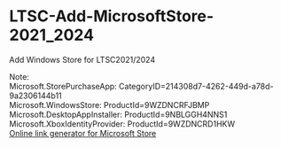 # LTSC-Add-MicrosoftStore-2021_2024
Add Windows Store for LTSC2021/2024

Note:  
Microsoft.StorePurchaseApp: CategoryID=214308d7-4262-449d-a78d-9a2306144b11  
Microsoft.WindowsStore: ProductId=9WZDNCRFJBMP  
Microsoft.DesktopAppInstaller: ProductId=9NBLGGH4NNS1  
Microsoft.XboxIdentityProvider: ProductId=9WZDNCRD1HKW  
[Online link generator for Microsoft Store](https://store.rg-adguard.net/)
